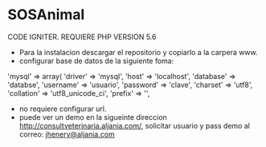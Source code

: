 # SOSAnimal
CODE IGNITER. REQUIERE PHP VERSION 5.6

- Para la instalacion descargar el repositorio y copiarlo a la carpera www.
- configurar base de datos de la siguiente foma:

'mysql' => array(
			'driver'    => 'mysql',
			'host'      => 'localhost',
			'database'  => 'databse',
			'username'  => 'usuario',
			'password'  => 'clave',
			'charset'   => 'utf8',
			'collation' => 'utf8_unicode_ci',
			'prefix'    => '',
      
- no requiere configurar url.
- puede ver un demo en la sigueinte direccion http://consultveterinaria.aljania.com/, solicitar usuario y pass demo al correo: jhenery@aljania.com
